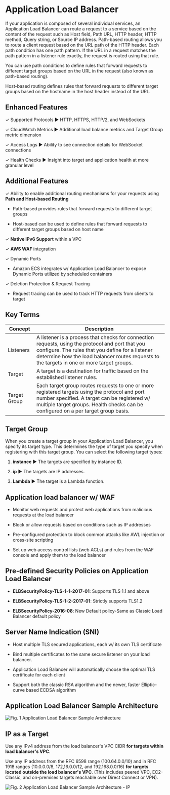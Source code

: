 # Application Load Balancer

If your application is composed of several individual services, an Application Load Balancer can route a request to a service based on the content of the request such as Host field, Path URL, HTTP header, HTTP method, Query string, or Source IP address. Path-based routing allows you to route a client request based on the URL path of the HTTP header. Each path condition has one path pattern. If the URL in a request matches the path pattern in a listener rule exactly, the request is routed using that rule.

You can use path conditions to define rules that forward requests to different target groups based on the URL in the request (also known as path-based routing).

Host-based routing defines rules that forward requests to different target groups based on the hostname in the host header instead of the URL.

## Enhanced Features

✓ Supported Protocols ▶︎ HTTP, HTTPS, HTTP/2, and WebSockets

✓ CloudWatch Metrics ▶︎ Additional load balance metrics and Target Group metric dimension

✓ Access Logs ▶︎ Ability to see connection details for WebSocket connections

✓ Health Checks ▶︎ Insight into target and application health at more granular level

## Additional Features

✓ Ability to enable additional routing mechanisms for your requests using **Path and Host-based Routing**

  * Path-based provides rules that forward requests to different target groups

  * Host-based can be used to define rules that forward requests to different target groups based on host name

✓ **Native IPv6 Support** within a VPC

✓ **AWS WAF** integration

✓ Dynamic Ports

  * Amazon ECS integrates w/ Application Load Balancer to expose Dynamic Ports utilized by scheduled containers

✓ Deletion Protection & Request Tracing

  * Request tracing can be used to track HTTP requests from clients to target

## Key Terms

<table class="tg">
  <thead>
    <tr>
      <th class="tg-0pky"><span style="font-weight:bold">Concept</span></th>
      <th class="tg-0pky"><span style="font-weight:bold">Description</span></th>
    </tr>
  </thead>
  <tbody>
    <tr>
      <td class="tg-0pky">Listeners</td>
      <td class="tg-0pky">A listener is a process that checks for connection requests, using the protocol and port that you configure. The rules that you define for a listener determine how the load balancer routes requests to the targets in one or more target groups.</td>
    </tr>
    <tr>
      <td class="tg-0pky">Target</td>
      <td class="tg-0pky">A target is a destination for traffic based on the established listener rules.</td>
    </tr>
    <tr>
      <td class="tg-0lax">Target Group</td>
      <td class="tg-0lax">Each target group routes requests to one or more registered targets using the protocol and port number specified. A target can be registered w/ multiple target groups. Health checks can be configured on a per target group basis.</td>
    </tr>
  </tbody>
</table>

## Target Group

When you create a target group in your Application Load Balancer, you specify its target type. This determines the type of target you specify when registering with this target group. You can select the following target types:

1. **instance** ▶︎ The targets are specified by instance ID.

2. **ip** ▶︎ The targets are IP addresses.

3. **Lambda** ▶︎ The target is a Lambda function.

## Application load balancer w/ WAF

* Monitor web requests and protect web applications from malicious requests at the load balancer

* Block or allow requests based on conditions such as IP addresses

* Pre-configured protection to block common attacks like AWL injection or cross-site scripting

* Set up web access control lists (web ACLs) and rules from the WAF console and apply them to the load balancer

## Pre-defined Security Policies on Application Load Balancer

* **ELBSecurityPolicy-TLS-1-1-2017-01**: Supports TLS 1.1 and above

* **ELBSecurityPolicy-TLS-1-2-2017-01**: Strictly supports TLS1.2

* **ELBSecurityPolicy-2016-08**: New Default policy-Same as Classic Load Balancer default policy

## Server Name Indication (SNI)

* Host multiple TLS secured applications, each w/ its own TLS certificate

* Bind multiple certificates to the same secure listener on your load balancer.

* Application Load Balancer will automatically choose the optimal TLS certificate for each client

* Support both the classic RSA algorithm and the newer, faster Elliptic-curve based ECDSA algorithm

## Application Load Balancer Sample Architecture

![Fig. 1 Application Load Balancer Sample Architecture](../../../../../img/SAA-CO2/virtual-private-cloud/elastic-load-balancer/application-load-balancer/diag01.png)

## IP as a Target

Use any IPv4 address from the load balancer's VPC CIDR **for targets within load balancer's VPC**.

Use any IP address from the RFC 6598 range (100.64.0.0/10) and in RFC 1918 ranges (10.0.0.0/8, 172,16.0.0/12, and 192.168.0.0/16) **for targets located outside the load balancer's VPC**. (This includes peered VPC, EC2-Classic, and on-premises targets reachable over Direct Connect or VPN).

![Fig. 2 Application Load Balancer Sample Architecture - IP](../../../../../img/SAA-CO2/virtual-private-cloud/elastic-load-balancer/application-load-balancer/diag02.png)
